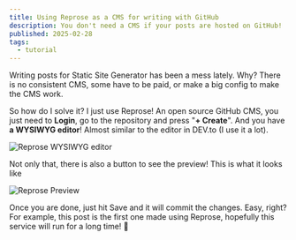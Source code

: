 ```yaml
---
title: Using Reprose as a CMS for writing with GitHub
description: You don't need a CMS if your posts are hosted on GitHub!
published: 2025-02-28
tags:
  - tutorial
---
```

Writing posts for Static Site Generator has been a mess lately. Why? There is no consistent CMS, some have to be paid, or make a big config to make the CMS work.

So how do I solve it? I just use Reprose! An open source GitHub CMS, you just need to **Login**, go to the repository and press "**+ Create**". And you have **a WYSIWYG editor**! Almost similar to the editor in DEV.to (I use it a lot).

![Reprose WYSIWYG editor](https://img-w3teal.vercel.app/image/upload/v1740790800/reprose_ghvtkf.png)

Not only that, there is also a button to see the preview! This is what it looks like

![Reprose Preview](https://img-w3teal.vercel.app/image/upload/v1740790817/reprose-preview_lreyk9.png)

Once you are done, just hit Save and it will commit the changes. Easy, right? For example, this post is the first one made using Reprose, hopefully this service will run for a long time! 🥰
